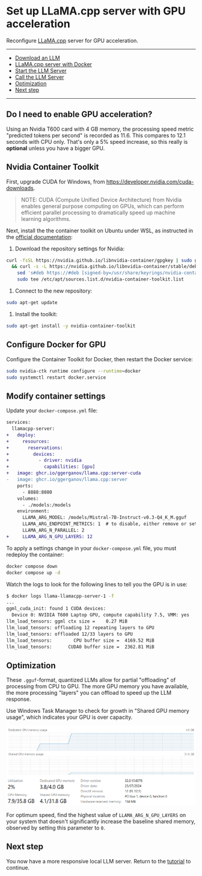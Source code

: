 # Set up LLaMA.cpp server with GPU acceleration

Reconfigure [LLaMA.cpp](https://lmstudio.ai/) server for GPU acceleration.

---

- [Download an LLM](#download-an-llm)
- [LLaMA.cpp server with Docker](#llamacpp-server-with-docker)
- [Start the LLM Server](#start-the-llm-server)
- [Call the LLM Server](#call-the-llm-server)
- [Optimization](#optimization)
- [Next step](#next-step)

---

## Do I need to enable GPU acceleration?

Using an Nvidia T600 card with 4 GB memory, the processing speed metric "predicted tokens per second" is recorded as 11.6.  This compares to 12.1 seconds with CPU only.  That's only a 5% speed increase, so this really is **optional** unless you have a bigger GPU.

## Nvidia Container Toolkit

First, upgrade CUDA for Windows, from <https://developer.nvidia.com/cuda-downloads>.

> NOTE: CUDA (Compute Unified Device Architecture) from Nvidia enables general purpose computing on GPUs, which can perform efficient parallel processing to dramatically speed up machine learning algorithms.

Next, install the the container toolkit on Ubuntu under WSL, as instructed in the [official documentation](https://docs.nvidia.com/datacenter/cloud-native/container-toolkit/latest/install-guide.html):

1. Download the repository settings for Nvidia:

  ```sh
  curl -fsSL https://nvidia.github.io/libnvidia-container/gpgkey | sudo gpg --dearmor -o /usr/share/keyrings/nvidia-container-toolkit-keyring.gpg \
    && curl -s -L https://nvidia.github.io/libnvidia-container/stable/deb/nvidia-container-toolkit.list | \
      sed 's#deb https://#deb [signed-by=/usr/share/keyrings/nvidia-container-toolkit-keyring.gpg] https://#g' | \
      sudo tee /etc/apt/sources.list.d/nvidia-container-toolkit.list
  ```

1. Connect to the new repository:

  ```sh
  sudo apt-get update
  ```

1. Install the toolkit:

  ```sh
  sudo apt-get install -y nvidia-container-toolkit
  ```

## Configure Docker for GPU

Configure the Container Toolkit for Docker, then restart the Docker service:

```sh
sudo nvidia-ctk runtime configure --runtime=docker
sudo systemctl restart docker.service
```

## Modify container settings

Update your `docker-compose.yml` file:

```diff
services:
  llamacpp-server:
+   deploy:
+     resources:
+       reservations:
+         devices:
+           - driver: nvidia
+             capabilities: [gpu]
+   image: ghcr.io/ggerganov/llama.cpp:server-cuda
-   image: ghcr.io/ggerganov/llama.cpp:server
    ports:
      - 8888:8080
    volumes:
      - ./models:/models
    environment:
      LLAMA_ARG_MODEL: /models/Mistral-7B-Instruct-v0.3-Q4_K_M.gguf
      LLAMA_ARG_ENDPOINT_METRICS: 1  # to disable, either remove or set to 0
      LLAMA_ARG_N_PARALLEL: 2
+     LLAMA_ARG_N_GPU_LAYERS: 12
```

To apply a settings change in your `docker-compose.yml` file, you must redeploy the container:

```sh
docker compose down
docker compose up -d
```

Watch the logs to look for the following lines to tell you the GPU is in use:

```sh
$ docker logs llama-llamacpp-server-1 -f
...
ggml_cuda_init: found 1 CUDA devices:
  Device 0: NVIDIA T600 Laptop GPU, compute capability 7.5, VMM: yes
llm_load_tensors: ggml ctx size =    0.27 MiB
llm_load_tensors: offloading 12 repeating layers to GPU
llm_load_tensors: offloaded 12/33 layers to GPU
llm_load_tensors:        CPU buffer size =  4169.52 MiB
llm_load_tensors:      CUDA0 buffer size =  2362.81 MiB
```

## Optimization

These `.gguf`-format, quantized LLMs allow for partial "offloading" of processing from CPU to GPU.  The more GPU memory you have available, the more processing "layers" you can offload to speed up the LLM response.

Use Windows Task Manager to check for growth in "Shared GPU memory usage", which indicates your GPU is over capacity.

![shared-gpu-memory](./figs/shared-gpu-memory.png)

For optimum speed, find the highest value of `LLAMA_ARG_N_GPU_LAYERS` on your system that doesn't significantly increase the baseline shared memory, observed by setting this parameter to `0`.

## Next step

You now have a more responsive local LLM server.  Return to the [tutorial](./PART_II.md#get-an-answer-from-a-sample-document) to continue.
